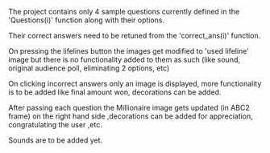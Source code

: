 The project contains only 4 sample questions currently defined in the 'Questions(i)' function along with their options.

Their correct answers need to be retuned from the 'correct_ans(i)' function. 

On pressing the lifelines button the images get modified to 'used lifeline' image but there is no functionality added to them 
as such (like sound, original audience poll, eliminating 2 options, etc)

On clicking incorrect answers only an image is displayed, more functionality is to be added like final amount won, decorations can be added.

After passing each question the Millionaire image gets updated (in ABC2 frame) on the right hand side ,decorations can be added for appreciation,
congratulating the user ,etc.

Sounds are to be added yet.



